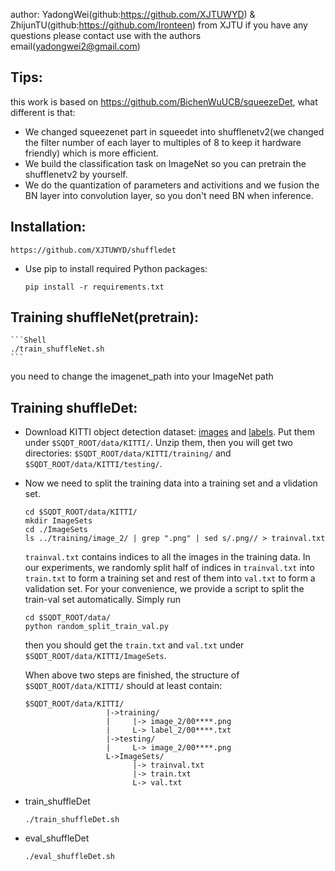 author: YadongWei(github:https://github.com/XJTUWYD) & ZhijunTU(github:https://github.com/Ironteen) from XJTU if you have any questions please contact use with the authors email(yadongwei2@gmail.com)

## Tips:
this work is based on https://github.com/BichenWuUCB/squeezeDet, what different is that:
- We changed squeezenet part in squeedet into shufflenetv2(we changed the filter number of each layer to multiples of 8 to keep it hardware friendly) which is more efficient.
- We build the classification task on ImageNet so you can pretrain the shufflenetv2 by yourself.
- We do the quantization of parameters and activitions and we fusion the BN layer into convolution layer, so you don't need BN when inference.


## Installation:
  ```Shell
  https://github.com/XJTUWYD/shuffledet
  ```
- Use pip to install required Python packages:
    ```Shell
    pip install -r requirements.txt
    ```
## Training shuffleNet(pretrain):
    ```Shell
    ./train_shuffleNet.sh
    ```
you need to change the imagenet_path into your ImageNet path

## Training shuffleDet:
- Download KITTI object detection dataset: [images](http://www.cvlibs.net/download.php?file=data_object_image_2.zip) and [labels](http://www.cvlibs.net/download.php?file=data_object_label_2.zip). Put them under `$SQDT_ROOT/data/KITTI/`. Unzip them, then you will get two directories:  `$SQDT_ROOT/data/KITTI/training/` and `$SQDT_ROOT/data/KITTI/testing/`. 

- Now we need to split the training data into a training set and a vlidation set. 

  ```Shell
  cd $SQDT_ROOT/data/KITTI/
  mkdir ImageSets
  cd ./ImageSets
  ls ../training/image_2/ | grep ".png" | sed s/.png// > trainval.txt
  ```
  `trainval.txt` contains indices to all the images in the training data. In our experiments, we randomly split half of indices in `trainval.txt` into `train.txt` to form a training set and rest of them into `val.txt` to form a validation set. For your convenience, we provide a script to split the train-val set automatically. Simply run
  
    ```Shell
  cd $SQDT_ROOT/data/
  python random_split_train_val.py
  ```
  
  then you should get the `train.txt` and `val.txt` under `$SQDT_ROOT/data/KITTI/ImageSets`. 

  When above two steps are finished, the structure of `$SQDT_ROOT/data/KITTI/` should at least contain:

  ```Shell
  $SQDT_ROOT/data/KITTI/
                    |->training/
                    |     |-> image_2/00****.png
                    |     L-> label_2/00****.txt
                    |->testing/
                    |     L-> image_2/00****.png
                    L->ImageSets/
                          |-> trainval.txt
                          |-> train.txt
                          L-> val.txt
  ```
- train_shuffleDet
    ```Shell
  ./train_shuffleDet.sh
  ```

- eval_shuffleDet
    ```Shell
  ./eval_shuffleDet.sh
  ```
